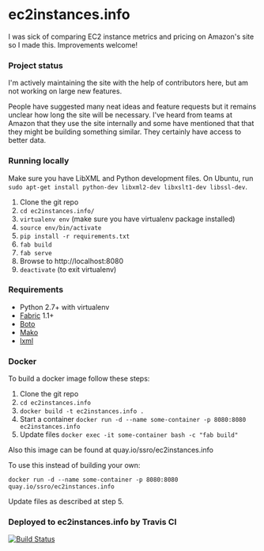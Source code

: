 # ec2instances.info

I was sick of comparing EC2 instance metrics and pricing on Amazon's site so I made this. Improvements welcome!


### Project status

I'm actively maintaining the site with the help of contributors here, but am not working on large new features.

People have suggested many neat ideas and feature requests but it remains unclear how long the site will be necessary. I've heard from teams at Amazon that they use the site internally and some have mentioned that that they might be building something similar. They certainly have access to better data.


### Running locally

Make sure you have LibXML and Python development files.  On Ubuntu, run `sudo apt-get install python-dev libxml2-dev libxslt1-dev libssl-dev`.

1. Clone the git repo
2. `cd ec2instances.info/`
3. `virtualenv env` (make sure you have virtualenv package installed)
4. `source env/bin/activate`
5. `pip install -r requirements.txt`
6. `fab build`
7. `fab serve`
8. Browse to http://localhost:8080
9. `deactivate` (to exit virtualenv)


### Requirements

- Python 2.7+ with virtualenv
- [Fabric](http://docs.fabfile.org/en/1.8/) 1.1+
- [Boto](http://boto.readthedocs.org/en/latest/)
- [Mako](http://www.makotemplates.org/)
- [lxml](http://lxml.de/)

### Docker

To build a docker image follow these steps:

1. Clone the git repo
2. `cd ec2instances.info`
3. `docker build -t ec2instances.info .`
4. Start a container `docker run -d --name some-container -p 8080:8080 ec2instances.info`
5. Update files `docker exec -it some-container bash -c "fab build"`

Also this image can be found at quay.io/ssro/ec2instances.info

To use this instead of building your own:

`docker run -d --name some-container -p 8080:8080 quay.io/ssro/ec2instances.info`

Update files as described at step 5.


### Deployed to ec2instances.info by Travis CI
[![Build Status](https://travis-ci.org/powdahound/ec2instances.info.svg)](https://travis-ci.org/powdahound/ec2instances.info)


